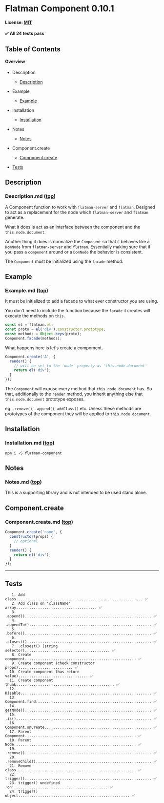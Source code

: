 # Flatman Component 0.10.1
#### License: [MIT](https://opensource.org/licenses/MIT)

#### ✅ All 24 tests pass

## Table of Contents

#### Overview


- Description
  - [Description](#--description-top)

- Example
  - [Example](#--example-top)

- Installation
  - [Installation](#--installation-top)

- Notes
  - [Notes](#--notes-top)

- Component.create
  - [Component.create](#--component-create-top)
- [Tests](#tests)

## Description
### Description.md ([top](#table-of-contents))

A Component function to work with `flatman-server` and `flatman`. Designed to act as a replacement for the node which `flatman-server` and `flatman` generate.

What it does is act as an interface between the component and the `this.node.document`.

Another thing it does is normalize the `Component` so that it behaves like a `DomNode` from `flatman-server` and `flatman`. Essentially making sure that if you pass a `component` around or a `DomNode` the behavior is consistent.

The `Component` must be initialized using the `facade` method.

## Example
### Example.md ([top](#table-of-contents))

It must be initialized to add a facade to what ever constructor you are using.

You don't need to include the function because the `facade` it creates will execute the methods on `this`.

```javascript
const el = flatman.el;
const proto = el('div').constructor.prototype;
const methods = Object.keys(proto);
Component.facade(methods);
```

What happens here is let's create a compoment.

```javascript
Component.create('A', {
  render() {
    // will be set to the `node` property as 'this.node.document'
    return el('div');
  }
});
```

The `Component` will expose every method that `this.node.document` has. So that, additionally to the `render` method, you inherit anything else that `this.node.document` prototype exposes.

eg: `.remove()`, `.append()`, `addClass()` etc. Unless these methods are prototypes of the component they will be applied to `this.node.document`.

## Installation
### Installation.md ([top](#table-of-contents))

`npm i -S flatman-component`

## Notes
### Notes.md ([top](#table-of-contents))

This is a supporting library and is not intended to be used stand alone.

## Component.create
### Component.create.md ([top](#table-of-contents))

```javascript
Component.create('name', {
  constructor(props) {
    // optional
  }
  render() {
    return el('div');
  }
});
```

***

## Tests

```
   1. Add class.......................................................... ✅
   2. Add class on 'className' array..................................... ✅
   3. .append().......................................................... ✅
   4. .appendTo()........................................................ ✅
   5. .before().......................................................... ✅
   6. .closest()......................................................... ✅
   7. .closest() (string selector)....................................... ✅
   8. Create component................................................... ✅
   9. Create component (check constructor props)......................... ✅
  10. Create component (has return value)................................ ✅
  11. Create component thunk............................................. ✅
  12. Disable............................................................ ✅
  13. Component.find..................................................... ✅
  14. getNode().......................................................... ✅
  15. .is().............................................................. ✅
  16. Component.onCreate................................................. ✅
  17. Parent Component................................................... ✅
  18. Parent Node........................................................ ✅
  19. .remove().......................................................... ✅
  20. .removeChild()..................................................... ✅
  21. Remove class....................................................... ✅
  22. trigger().......................................................... ✅
  23. trigger() undefined 'on'........................................... ✅
  24. trigger() object................................................... ✅
```
